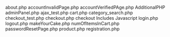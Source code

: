 about.php
accountInvalidPage.php
accountVerifiedPAge.php
AdditionalPHP
adminPanel.php
ajax_test.php
cart.php
category_search.php
checkout_test.php
checkout.php
checkout
Includes
Javascript
login.php
logout.php
makeYourCake.php
numOfItemsInCart.php
passwordResetPage.php
product.php
registration.php
